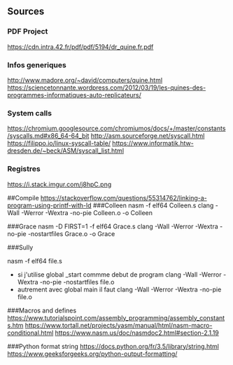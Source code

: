 
## Sources
### PDF Project
https://cdn.intra.42.fr/pdf/pdf/5194/dr_quine.fr.pdf

### Infos generiques
http://www.madore.org/~david/computers/quine.html
https://sciencetonnante.wordpress.com/2012/03/19/les-quines-des-programmes-informatiques-auto-replicateurs/

### System calls
https://chromium.googlesource.com/chromiumos/docs/+/master/constants/syscalls.md#x86_64-64_bit
http://asm.sourceforge.net/syscall.html
https://filippo.io/linux-syscall-table/
https://www.informatik.htw-dresden.de/~beck/ASM/syscall_list.html

### Registres
https://i.stack.imgur.com/j8hpC.png

##Compile
https://stackoverflow.com/questions/55314762/linking-a-program-using-printf-with-ld
###Colleen
nasm -f elf64 Colleen.s
clang -Wall -Werror -Wextra -no-pie Colleen.o -o Colleen

###Grace
nasm -D FIRST=1 -f elf64 Grace.s
clang -Wall -Werror -Wextra -no-pie -nostartfiles Grace.o -o Grace

###Sully

nasm -f elf64 file.s
- si j'utilise global _start commme debut de program
clang -Wall -Werror -Wextra -no-pie -nostartfiles file.o
- autrement avec global main il faut
clang -Wall -Werror -Wextra -no-pie file.o

###Macros and defines
https://www.tutorialspoint.com/assembly_programming/assembly_constants.htm
https://www.tortall.net/projects/yasm/manual/html/nasm-macro-conditional.html
https://www.nasm.us/doc/nasmdoc2.html#section-2.1.19

###Python format string
https://docs.python.org/fr/3.5/library/string.html
https://www.geeksforgeeks.org/python-output-formatting/